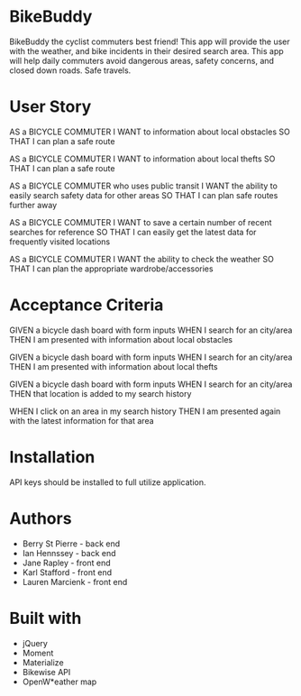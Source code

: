 # BikeBuddy
BikeBuddy the cyclist commuters best friend! This app will provide the user with the weather, and bike incidents in their desired search area. This app will help daily commuters avoid dangerous areas, safety concerns, and closed down roads. Safe travels.

# User Story
AS a BICYCLE COMMUTER 
I WANT to information about local obstacles
SO THAT I can plan a safe route

AS a BICYCLE COMMUTER 
I WANT to information about local thefts
SO THAT I can plan a safe route

AS a BICYCLE COMMUTER who uses public transit
I WANT the ability to easily search safety data for other areas
SO THAT I can plan safe routes further away 

AS a BICYCLE COMMUTER
I WANT to save a certain number of recent searches for reference
SO THAT I can easily get the latest data for frequently visited locations

AS a BICYCLE COMMUTER
I WANT the ability to check the weather
SO THAT I can plan the appropriate wardrobe/accessories

# Acceptance Criteria 
GIVEN a bicycle dash board with form inputs 
WHEN I search for an city/area
THEN I am presented with information about local obstacles

GIVEN a bicycle dash board with form inputs 
WHEN I search for an city/area 
THEN I am presented with information about local thefts

GIVEN a bicycle dash board with form inputs 
WHEN I search for an city/area 
THEN that location is added to my search history

WHEN I click on an area in my search history
THEN I am presented again with the latest information for that area 


# Installation
API keys should be installed to full utilize application.

# Authors
* Berry St Pierre - back end
* Ian Hennssey -  back end
* Jane Rapley - front end
* Karl Stafford - front end
* Lauren Marcienk - front end

# Built with
* jQuery
* Moment
* Materialize
* Bikewise API
* OpenW*eather map
